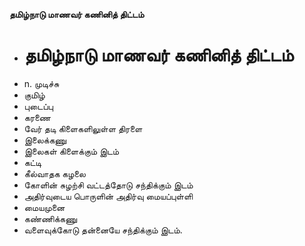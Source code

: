 **தமிழ்நாடு மாணவர் கணினித் திட்டம்**
- # தமிழ்நாடு மாணவர் கணினித் திட்டம்
- n. முடிச்சு
- குமிழ்
- புடைப்பு
- கரணை
- வேர் தடி கிளைகளிலுள்ள திரளை
- இலைக்கணு
- இலைகள் கிளைக்கும் இடம்
- கட்டி
- கீல்வாதக கழலை
- கோளின் சுழற்சி வட்டத்தோடு சந்திக்கும் இடம்
- அதிர்வுடைய  பொருளின் அதிர்வு மையப்புள்ளி
- மையமுனை
- கண்ணிக்கணு
- வளைவுக்கோடு தன்னையே சந்திக்கும் இடம்.

